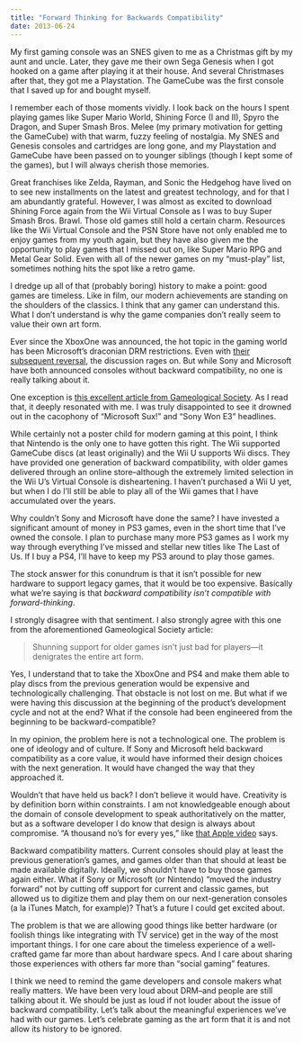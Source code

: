 ```yaml
---
title: "Forward Thinking for Backwards Compatibility"
date: 2013-06-24
---
```


My first gaming console was an SNES given to me as a Christmas gift by my aunt and uncle. Later, they gave me their own Sega Genesis when I got hooked on a game after playing it at their house. And several Christmases after that, they got me a Playstation. The GameCube was the first console that I saved up for and bought myself.

I remember each of those moments vividly. I look back on the hours I spent playing games like Super Mario World, Shining Force (I and II), Spyro the Dragon, and Super Smash Bros. Melee (my primary motivation for getting the GameCube) with that warm, fuzzy feeling of nostalgia. My SNES and Genesis consoles and cartridges are long gone, and my Playstation and GameCube have been passed on to younger siblings (though I kept some of the games), but I will always cherish those memories.

Great franchises like Zelda, Rayman, and Sonic the Hedgehog have lived on to see new installments on the latest and greatest technology, and for that I am abundantly grateful. However, I was almost as excited to download Shining Force again from the Wii Virtual Console as I was to buy Super Smash Bros. Brawl. Those old games still hold a certain charm.
Resources like the Wii Virtual Console and the PSN Store have not only enabled me to enjoy games from my youth again, but they have also given me the opportunity to play games that I missed out on, like Super Mario RPG and Metal Gear Solid. Even with all of the newer games on my “must-play” list, sometimes nothing hits the spot like a retro game.

I dredge up all of that (probably boring) history to make a point: good games are timeless. Like in film, our modern achievements are standing on the shoulders of the classics. I think that any gamer can understand this. What I don’t understand is why the game companies don’t really seem to value their own art form.

Ever since the XboxOne was announced, the hot topic in the gaming world has been Microsoft’s draconian DRM restrictions. Even with [their subsequent reversal](https://news.xbox.com/en-us/2013/06/19/update/), the discussion rages on. But while Sony and Microsoft have both announced consoles without backward compatibility, no one is really talking about it.

One exception is [this excellent article from Gameological Society](http://gameological.com/2013/05/for-our-consideration-backward-compatibility/). As I read that, it deeply resonated with me. I was truly disappointed to see it drowned out in the cacophony of “Microsoft Sux!” and “Sony Won E3” headlines.

While certainly not a poster child for modern gaming at this point, I think that Nintendo is the only one to have gotten this right. The Wii supported GameCube discs (at least originally) and the Wii U supports Wii discs. They have provided one generation of backward compatibility, with older games delivered through an online store–although the extremely limited selection in the Wii U’s Virtual Console is disheartening. I haven’t purchased a Wii U yet, but when I do I’ll still be able to play all of the Wii games that I have accumulated over the years.

Why couldn’t Sony and Microsoft have done the same? I have invested a significant amount of money in PS3 games, even in the short time that I’ve owned the console. I plan to purchase many more PS3 games as I work my way through everything I’ve missed and stellar new titles like The Last of Us. If I buy a PS4, I’ll have to keep my PS3 around to play those games.

The stock answer for this conundrum is that it isn’t possible for new hardware to support legacy games, that it would be too expensive. Basically what we’re saying is that *backward compatibility isn’t compatible with forward-thinking*.

I strongly disagree with that sentiment. I also strongly agree with this one from the aforementioned Gameological Society article:

> Shunning support for older games isn’t just bad for players—it denigrates the entire art form.

Yes, I understand that to take the XboxOne and PS4 and make them able to play discs from the previous generation would be expensive and technologically challenging. That obstacle is not lost on me. But what if we were having this discussion at the beginning of the product’s development cycle and not at the end? What if the console had been engineered from the beginning to be backward-compatible?

In my opinion, the problem here is not a technological one. The problem is one of ideology and of culture. If Sony and Microsoft held backward compatibility as a core value, it would have informed their design choices with the next generation. It would have changed the way that they approached it.

Wouldn’t that have held us back? I don’t believe it would have. Creativity is by definition born within constraints. I am not knowledgeable enough about the domain of console development to speak authoritatively on the matter, but as a software developer I do know that design is always about compromise. “A thousand no’s for every yes,” like [that Apple video](https://www.apple.com/designed-by-apple/) says.

Backward compatibility matters. Current consoles should play at least the previous generation’s games, and games older than that should at least be made available digitally. Ideally, we shouldn’t have to buy those games again either. What if Sony or Microsoft (or Nintendo) “moved the industry forward” not by cutting off support for current and classic games, but allowed us to digitize them and play them on our next-generation consoles (a la iTunes Match, for example)? That’s a future I could get excited about.

The problem is that we are allowing good things like better hardware (or foolish things like integrating with TV service) get in the way of the most important things. I for one care about the timeless experience of a well-crafted game far more than about hardware specs. And I care about sharing those experiences with others far more than “social gaming” features.

I think we need to remind the game developers and console makers what really matters. We have been very loud about DRM–and people are still talking about it. We should be just as loud if not louder about the issue of backward compatibility. Let’s talk about the meaningful experiences we’ve had with our games. Let’s celebrate gaming as the art form that it is and not allow its history to be ignored.
